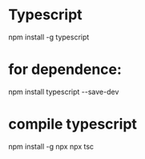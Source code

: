 # Typescript

npm install -g typescript


# for dependence:

npm install typescript --save-dev

# compile typescript

npm install -g npx
npx tsc

